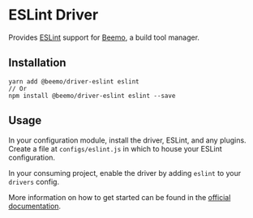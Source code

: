 # ESLint Driver

Provides [ESLint](https://github.com/eslint/eslint) support for
[Beemo](https://github.com/milesj/beemo), a build tool manager.


## Installation

```
yarn add @beemo/driver-eslint eslint
// Or
npm install @beemo/driver-eslint eslint --save
```

## Usage

In your configuration module, install the driver, ESLint, and any plugins. Create a
file at `configs/eslint.js` in which to house your ESLint configuration.

In your consuming project, enable the driver by adding `eslint` to your `drivers` config.

More information on how to get started can be found in the
[official documentation](https://github.com/milesj/beemo).
